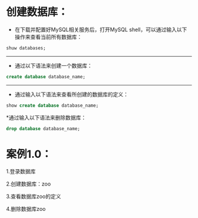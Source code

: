 # 创建数据库：

* 在下载并配置好MySQL相关服务后，打开MySQL shell，可以通过输入以下操作来查看当前所有数据库：

```sql
shuw databases;
```
---
* 通过以下语法来创建一个数据库：

```sql
create database database_name;
```
---
* 通过输入以下语法来查看所创建的数据库的定义：
```sql
show create database database_name;
```
*通过输入以下语法来删除数据库：
```sql
drop database database_name;
```

# 案例1.0：

1.登录数据库

2.创建数据库：zoo

3.查看数据库zoo的定义

4.删除数据库zoo

